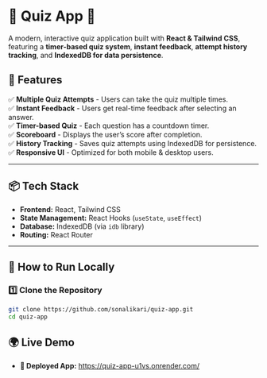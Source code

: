 # 🎯 Quiz App 🚀  
A modern, interactive quiz application built with **React & Tailwind CSS**, featuring a **timer-based quiz system**, **instant feedback**, **attempt history tracking**, and **IndexedDB for data persistence**.

## 📌 Features
✅ **Multiple Quiz Attempts** - Users can take the quiz multiple times.  
✅ **Instant Feedback** - Users get real-time feedback after selecting an answer.  
✅ **Timer-based Quiz** - Each question has a countdown timer.  
✅ **Scoreboard** - Displays the user’s score after completion.  
✅ **History Tracking** - Saves quiz attempts using IndexedDB for persistence.  
✅ **Responsive UI** - Optimized for both mobile & desktop users.  

---

## 📦 Tech Stack
- **Frontend:** React, Tailwind CSS  
- **State Management:** React Hooks (`useState`, `useEffect`)  
- **Database:** IndexedDB (via `idb` library)  
- **Routing:** React Router  

---

## 🚀 How to Run Locally
### 1️⃣ Clone the Repository
```sh
git clone https://github.com/sonalikari/quiz-app.git
cd quiz-app
```

## 🌍 Live Demo
- **🔗 Deployed App:** https://quiz-app-u1vs.onrender.com/
